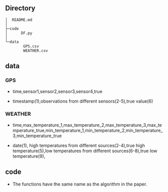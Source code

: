 
## Directory

```
│  README.md
│
├─code
│      DF.py
│
└─data
        GPS.csv
        WEATHER.csv
```

## data

### GPS

- time,sensor1,sensor2,sensor3,sensor4,true

- timestamp(1),observations from different sensors(2-5),true value(6)

### WEATHER

- time,max_temperature_1,max_temperature_2,max_temperature_3,max_temperature_true,min_temperature_1,min_temperature_2,min_temperature_3,min_temperature_true

- date(1), high temperatures from different sources(2-4),true high temperature(5),low temperatures from different sources(6-8),true low temperature(9),

## code

- The functions have the same name as the algorithm in the paper.